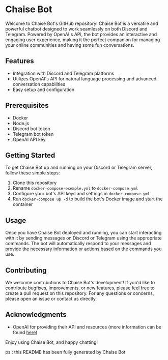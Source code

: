 # Chaise Bot

Welcome to Chaise Bot's GitHub repository! Chaise Bot is a versatile and powerful chatbot designed to work seamlessly on both Discord and Telegram. Powered by OpenAI's API, the bot provides an interactive and engaging user experience, making it the perfect companion for managing your online communities and having some fun conversations.

## Features

- Integration with Discord and Telegram platforms
- Utilizes OpenAI's API for natural language processing and advanced conversation capabilities
- Easy setup and configuration

## Prerequisites

- Docker
- Node.js
- Discord bot token
- Telegram bot token
- OpenAI API key

## Getting Started

To get Chaise Bot up and running on your Discord or Telegram server, follow these simple steps:

1. Clone this repository
2. Rename `docker-compose-exemple.yml` to `docker-compose.yml`
3. Configure your bot's API keys and settings in `docker-compose.yml`
4. Run `docker-compose up -d` to build the bot's Docker image and start the container

## Usage

Once you have Chaise Bot deployed and running, you can start interacting with it by sending messages on Discord or Telegram using the appropriate commands. The bot will automatically respond to your messages and provide the necessary information or actions based on the commands you use.

## Contributing

We welcome contributions to Chaise Bot's development! If you'd like to contribute bugfixes, improvements, or new features, please feel free to create a pull request on this repository. For any questions or concerns, please open an issue or contact us directly.

## Acknowledgments

- OpenAI for providing their API and resources (more information can be found [here](https://openai.com/))

Enjoy using Chaise Bot, and happy chatting!

ps : this README has been fully generated by Chaise Bot